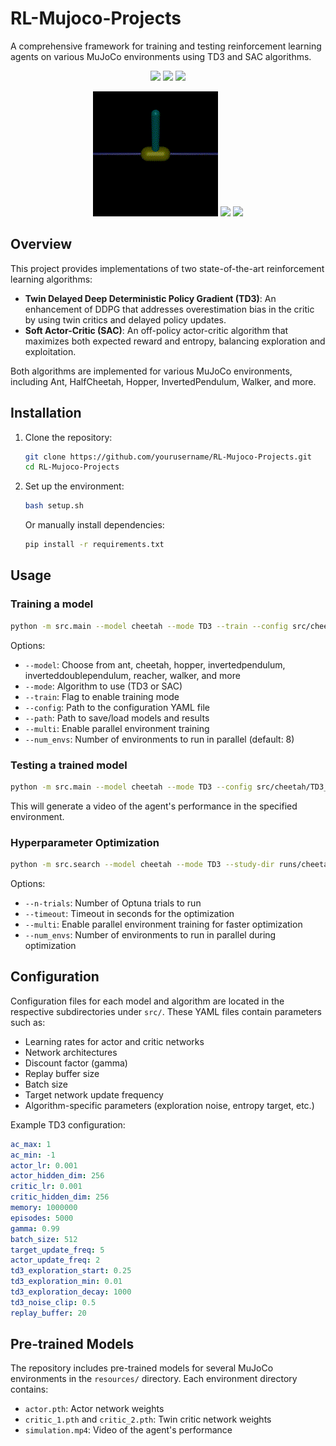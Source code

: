 # RL-Mujoco-Projects
A comprehensive framework for training and testing reinforcement learning agents on various MuJoCo environments using TD3 and SAC algorithms.

<p align="center">
  <img src="resources/ant/simulation.gif" width="200" />
  <img src="resources/cheetah/simulation.gif" width="200" />
  <img src="resources/hopper/simulation.gif" width="200" />
</p>
<p align="center">
  <img src="resources/inverted_pendulum/simulation.gif" width="200" />
  <img src="resources/invertedDouble/simulation.gif" width="200" />
  <img src="resources/walker/simulation.gif" width="200" />
</p>

## Overview
This project provides implementations of two state-of-the-art reinforcement learning algorithms:
- **Twin Delayed Deep Deterministic Policy Gradient (TD3)**: An enhancement of DDPG that addresses overestimation bias in the critic by using twin critics and delayed policy updates.
- **Soft Actor-Critic (SAC)**: An off-policy actor-critic algorithm that maximizes both expected reward and entropy, balancing exploration and exploitation.

Both algorithms are implemented for various MuJoCo environments, including Ant, HalfCheetah, Hopper, InvertedPendulum, Walker, and more.

## Installation
1. Clone the repository:
   ```bash
   git clone https://github.com/yourusername/RL-Mujoco-Projects.git
   cd RL-Mujoco-Projects
   ```
2. Set up the environment:
   ```bash
   bash setup.sh
   ```
   Or manually install dependencies:
   ```bash
   pip install -r requirements.txt
   ```

## Usage
### Training a model
```bash
python -m src.main --model cheetah --mode TD3 --train --config src/cheetah/TD3_config.yaml --path resources/cheetah
```
Options:
- `--model`: Choose from ant, cheetah, hopper, invertedpendulum, inverteddoublependulum, reacher, walker, and more
- `--mode`: Algorithm to use (TD3 or SAC)
- `--train`: Flag to enable training mode
- `--config`: Path to the configuration YAML file
- `--path`: Path to save/load models and results
- `--multi`: Enable parallel environment training
- `--num_envs`: Number of environments to run in parallel (default: 8)

### Testing a trained model
```bash
python -m src.main --model cheetah --mode TD3 --config src/cheetah/TD3_config.yaml --weights resources/cheetah --path resources/cheetah
```
This will generate a video of the agent's performance in the specified environment.

### Hyperparameter Optimization
```bash
python -m src.search --model cheetah --mode TD3 --study-dir runs/cheetah --base-cfg src/cheetah/TD3_config.yaml --n-trials 50
```
Options:
- `--n-trials`: Number of Optuna trials to run
- `--timeout`: Timeout in seconds for the optimization
- `--multi`: Enable parallel environment training for faster optimization
- `--num_envs`: Number of environments to run in parallel during optimization

## Configuration
Configuration files for each model and algorithm are located in the respective subdirectories under `src/`. These YAML files contain parameters such as:

- Learning rates for actor and critic networks
- Network architectures
- Discount factor (gamma)
- Replay buffer size
- Batch size
- Target network update frequency
- Algorithm-specific parameters (exploration noise, entropy target, etc.)

Example TD3 configuration:
```yaml
ac_max: 1
ac_min: -1
actor_lr: 0.001
actor_hidden_dim: 256
critic_lr: 0.001
critic_hidden_dim: 256
memory: 1000000
episodes: 5000
gamma: 0.99
batch_size: 512
target_update_freq: 5
actor_update_freq: 2
td3_exploration_start: 0.25
td3_exploration_min: 0.01
td3_exploration_decay: 1000
td3_noise_clip: 0.5
replay_buffer: 20
```
## Pre-trained Models
The repository includes pre-trained models for several MuJoCo environments in the `resources/` directory. Each environment directory contains:
- `actor.pth`: Actor network weights
- `critic_1.pth` and `critic_2.pth`: Twin critic network weights
- `simulation.mp4`: Video of the agent's performance
